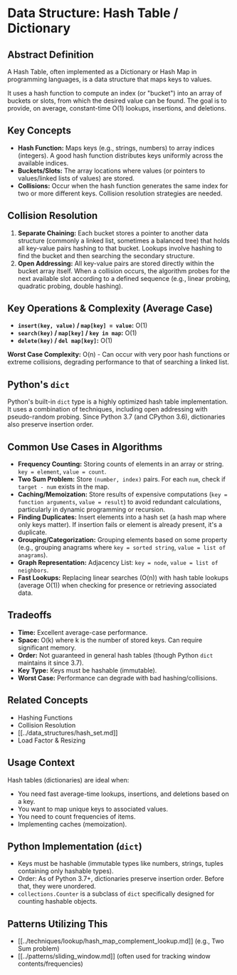 # Data Structure: Hash Table / Dictionary

## Abstract Definition

A Hash Table, often implemented as a Dictionary or Hash Map in programming languages, is a data structure that maps keys to values.

It uses a hash function to compute an index (or "bucket") into an array of buckets or slots, from which the desired value can be found. The goal is to provide, on average, constant-time O(1) lookups, insertions, and deletions.

## Key Concepts

*   **Hash Function:** Maps keys (e.g., strings, numbers) to array indices (integers). A good hash function distributes keys uniformly across the available indices.
*   **Buckets/Slots:** The array locations where values (or pointers to values/linked lists of values) are stored.
*   **Collisions:** Occur when the hash function generates the same index for two or more different keys. Collision resolution strategies are needed.

## Collision Resolution

1.  **Separate Chaining:** Each bucket stores a pointer to another data structure (commonly a linked list, sometimes a balanced tree) that holds all key-value pairs hashing to that bucket. Lookups involve hashing to find the bucket and then searching the secondary structure.
2.  **Open Addressing:** All key-value pairs are stored directly within the bucket array itself. When a collision occurs, the algorithm probes for the next available slot according to a defined sequence (e.g., linear probing, quadratic probing, double hashing).

## Key Operations & Complexity (Average Case)

*   **`insert(key, value)` / `map[key] = value`:** O(1)
*   **`search(key)` / `map[key]` / `key in map`:** O(1)
*   **`delete(key)` / `del map[key]`:** O(1)

**Worst Case Complexity:** O(n) - Can occur with very poor hash functions or extreme collisions, degrading performance to that of searching a linked list.

## Python's `dict`

Python's built-in `dict` type is a highly optimized hash table implementation. It uses a combination of techniques, including open addressing with pseudo-random probing. Since Python 3.7 (and CPython 3.6), dictionaries also preserve insertion order.

## Common Use Cases in Algorithms

*   **Frequency Counting:** Storing counts of elements in an array or string. `key = element`, `value = count`.
*   **Two Sum Problem:** Store `(number, index)` pairs. For each `num`, check if `target - num` exists in the map.
*   **Caching/Memoization:** Store results of expensive computations (`key = function arguments`, `value = result`) to avoid redundant calculations, particularly in dynamic programming or recursion.
*   **Finding Duplicates:** Insert elements into a hash set (a hash map where only keys matter). If insertion fails or element is already present, it's a duplicate.
*   **Grouping/Categorization:** Grouping elements based on some property (e.g., grouping anagrams where `key = sorted string`, `value = list of anagrams`).
*   **Graph Representation:** Adjacency List: `key = node`, `value = list of neighbors`.
*   **Fast Lookups:** Replacing linear searches (O(n)) with hash table lookups (average O(1)) when checking for presence or retrieving associated data.

## Tradeoffs

*   **Time:** Excellent average-case performance.
*   **Space:** O(k) where k is the number of stored keys. Can require significant memory.
*   **Order:** Not guaranteed in general hash tables (though Python `dict` maintains it since 3.7).
*   **Key Type:** Keys must be hashable (immutable).
*   **Worst Case:** Performance can degrade with bad hashing/collisions.

## Related Concepts

*   Hashing Functions
*   Collision Resolution
*   [[../data_structures/hash_set.md]]
*   Load Factor & Resizing

## Usage Context

Hash tables (dictionaries) are ideal when:

*   You need fast average-time lookups, insertions, and deletions based on a key.
*   You want to map unique keys to associated values.
*   You need to count frequencies of items.
*   Implementing caches (memoization).

## Python Implementation (`dict`)

*   Keys must be hashable (immutable types like numbers, strings, tuples containing only hashable types).
*   Order: As of Python 3.7+, dictionaries preserve insertion order. Before that, they were unordered.
*   `collections.Counter` is a subclass of `dict` specifically designed for counting hashable objects.

## Patterns Utilizing This

*   [[../techniques/lookup/hash_map_complement_lookup.md]] (e.g., Two Sum problem)
*   [[../patterns/sliding_window.md]] (often used for tracking window contents/frequencies) 